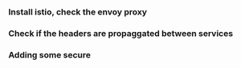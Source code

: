 ### Install istio, check the envoy proxy


### Check if the headers are propaggated between services

### Adding some secure
